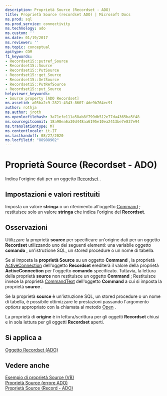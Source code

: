 ```yaml
---
description: Proprietà Source (Recordset - ADO)
title: Proprietà Source (recordset ADO) | Microsoft Docs
ms.prod: sql
ms.prod_service: connectivity
ms.technology: ado
ms.custom: ''
ms.date: 01/19/2017
ms.reviewer: ''
ms.topic: conceptual
apitype: COM
f1_keywords:
- Recordset15::putref_Source
- Recordset15::Source
- Recordset15::PutSource
- Recordset15::get_Source
- Recordset15::GetSource
- Recordset15::PutRefSource
- Recordset15::put_Source
helpviewer_keywords:
- Source property [ADO Recordset]
ms.assetid: a05ba2c9-2821-4343-8607-4de9b764ec91
author: rothja
ms.author: jroth
ms.openlocfilehash: 3a71efe111a58ab8f799db512e77da4365ba5f48
ms.sourcegitcommit: 18a98ea6a30d448aa6195e10ea2413be7e837e94
ms.translationtype: MT
ms.contentlocale: it-IT
ms.lasthandoff: 08/27/2020
ms.locfileid: "88988902"
---
```

# <a name="source-property-ado-recordset"></a>Proprietà Source (Recordset - ADO)
Indica l'origine dati per un oggetto [Recordset](./recordset-object-ado.md) .  
  
## <a name="settings-and-return-values"></a>Impostazioni e valori restituiti  
 Imposta un valore **stringa** o un riferimento all'oggetto [Command](./command-object-ado.md) ; restituisce solo un valore **stringa** che indica l'origine del **Recordset**.  
  
## <a name="remarks"></a>Osservazioni  
 Utilizzare la proprietà **source** per specificare un'origine dati per un oggetto **Recordset** utilizzando uno dei seguenti elementi: una variabile oggetto **comando** , un'istruzione SQL, un stored procedure o un nome di tabella.  
  
 Se si imposta la **proprietà Source** su un oggetto **Command** , la proprietà [ActiveConnection](./activeconnection-property-ado.md) dell'oggetto **Recordset** erediterà il valore della proprietà **ActiveConnection** per l'oggetto **comando** specificato. Tuttavia, la lettura della proprietà **source** non restituisce un oggetto **Command** ; Restituisce invece la proprietà [CommandText](./commandtext-property-ado.md) dell'oggetto **Command** a cui si imposta la proprietà **source** .  
  
 Se la proprietà **source** è un'istruzione SQL, un stored procedure o un nome di tabella, è possibile ottimizzare le prestazioni passando l'argomento *options* appropriato con la chiamata al metodo [Open](./open-method-ado-recordset.md) .  
  
 La proprietà di **origine** è in lettura/scrittura per gli oggetti **Recordset** chiusi e in sola lettura per gli oggetti **Recordset** aperti.  
  
## <a name="applies-to"></a>Si applica a  
 [Oggetto Recordset (ADO)](./recordset-object-ado.md)  
  
## <a name="see-also"></a>Vedere anche  
 [Esempio di proprietà Source (VB)](./source-property-example-vb.md)   
 [Proprietà Source (errore ADO)](./source-property-ado-error.md)   
 [Proprietà Source (Record - ADO)](./source-property-ado-record.md)